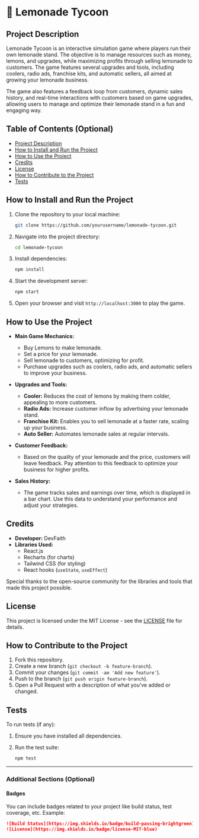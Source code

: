# 🍋 Lemonade Tycoon

## Project Description

Lemonade Tycoon is an interactive simulation game where players run their own lemonade stand. The objective is to manage resources such as money, lemons, and upgrades, while maximizing profits through selling lemonade to customers. The game features several upgrades and tools, including coolers, radio ads, franchise kits, and automatic sellers, all aimed at growing your lemonade business.

The game also features a feedback loop from customers, dynamic sales history, and real-time interactions with customers based on game upgrades, allowing users to manage and optimize their lemonade stand in a fun and engaging way.

## Table of Contents (Optional)

- [Project Description](#project-description)
- [How to Install and Run the Project](#how-to-install-and-run-the-project)
- [How to Use the Project](#how-to-use-the-project)
- [Credits](#credits)
- [License](#license)
- [How to Contribute to the Project](#how-to-contribute-to-the-project)
- [Tests](#tests)

## How to Install and Run the Project

1. Clone the repository to your local machine:

    ```bash
    git clone https://github.com/yourusername/lemonade-tycoon.git
    ```

2. Navigate into the project directory:

    ```bash
    cd lemonade-tycoon
    ```

3. Install dependencies:

    ```bash
    npm install
    ```

4. Start the development server:

    ```bash
    npm start
    ```

5. Open your browser and visit `http://localhost:3000` to play the game.

## How to Use the Project

- **Main Game Mechanics:**
    - Buy Lemons to make lemonade.
    - Set a price for your lemonade.
    - Sell lemonade to customers, optimizing for profit.
    - Purchase upgrades such as coolers, radio ads, and automatic sellers to improve your business.

- **Upgrades and Tools:**
    - **Cooler:** Reduces the cost of lemons by making them colder, appealing to more customers.
    - **Radio Ads:** Increase customer inflow by advertising your lemonade stand.
    - **Franchise Kit:** Enables you to sell lemonade at a faster rate, scaling up your business.
    - **Auto Seller:** Automates lemonade sales at regular intervals.

- **Customer Feedback:**
    - Based on the quality of your lemonade and the price, customers will leave feedback. Pay attention to this feedback to optimize your business for higher profits.

- **Sales History:**
    - The game tracks sales and earnings over time, which is displayed in a bar chart. Use this data to understand your performance and adjust your strategies.

## Credits

- **Developer:** DevFaith
- **Libraries Used:**
  - React.js
  - Recharts (for charts)
  - Tailwind CSS (for styling)
  - React hooks (`useState`, `useEffect`)

Special thanks to the open-source community for the libraries and tools that made this project possible.

## License

This project is licensed under the MIT License - see the [LICENSE](LICENSE) file for details.

## How to Contribute to the Project

1. Fork this repository.
2. Create a new branch (`git checkout -b feature-branch`).
3. Commit your changes (`git commit -am 'Add new feature'`).
4. Push to the branch (`git push origin feature-branch`).
5. Open a Pull Request with a description of what you’ve added or changed.

## Tests

To run tests (if any):

1. Ensure you have installed all dependencies.
2. Run the test suite:

    ```bash
    npm test
    ```

---

### Additional Sections (Optional)

#### Badges

You can include badges related to your project like build status, test coverage, etc. Example:

```markdown
![Build Status](https://img.shields.io/badge/build-passing-brightgreen)
![License](https://img.shields.io/badge/license-MIT-blue)
